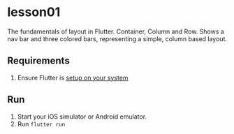 # lesson01

The fundamentals of layout in Flutter. Container, Column and Row. Shows a nav bar and three colored bars, representing a simple, column based layout.

## Requirements

1. Ensure Flutter is [setup on your system](https://flutter.io/get-started/)

## Run

1. Start your iOS simulator or Android emulator.
2. Run `flutter run`

